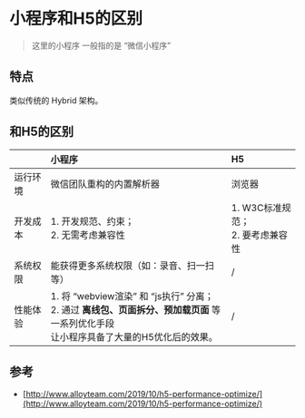 # 小程序和H5的区别
> 这里的小程序 一般指的是 “微信小程序”

## 特点
类似传统的 Hybrid 架构。


 <!-- - **WebView**：负责渲染基本网页内容
 - **NativeView**：负责渲染较为复杂的元素（如：地图、底部导航栏等） -->

## 和H5的区别

|   | 小程序 | H5 |
| ----- |:---|:---|
| 运行环境 | 微信团队重构的内置解析器 | 浏览器 |
| 开发成本 | 1. 开发规范、约束；<br/>2. 无需考虑兼容性 | 1. W3C标准规范；<br/>2. 要考虑兼容性 |
| 系统权限 | 能获得更多系统权限（如：录音、扫一扫等） | / |
| 性能体验 | 1. 将 “webview渲染” 和 “js执行” 分离；<br/>2. 通过 **离线包、页面拆分、预加载页面** 等一系列优化手段<br/>让小程序具备了大量的H5优化后的效果。 | / |

## 参考
- [http://www.alloyteam.com/2019/10/h5-performance-optimize/](http://www.alloyteam.com/2019/10/h5-performance-optimize/)
